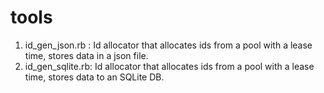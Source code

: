 # tools
1. id_gen_json.rb : Id allocator that allocates ids from a pool with a lease time, stores data in a json file.
2. id_gen_sqlite.rb: Id allocator that allocates ids from a pool with a lease time, stores data to an SQLite DB.
